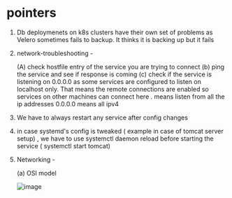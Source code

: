 # pointers


1. Db deploymenets on k8s clusters have their own set of problems as Velero sometimes fails to backup. It thinks it is backing up but it fails

2. network-troubleshooting -

   (A) check hostfile entry of the service you are trying to connect
   (b) ping the service and see if response is coming
   (c) check if the service is listening on 0.0.0.0 as some services are configured to listen on localhost only. That means the remote connections are enabled so services on other machines can connect here . means listen from all the ip addresses 0.0.0.0 means all ipv4


3. We have to always restart any service after config changes

4. in case systemd's config is tweaked ( example in case of tomcat server setup) , we have to use systemctl daemon reload before starting the service ( systemctl start tomcat)

5. Networking -

   (a) OSI model

   ![image](https://github.com/pingANDpackets/pointers/assets/120235206/b33fb12f-1077-4be8-8826-9b1d12984e54)

